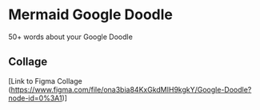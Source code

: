# Mermaid Google Doodle
50+ words about your Google Doodle

## Collage
[Link to Figma Collage (https://www.figma.com/file/ona3bia84KxGkdMIH9kgkY/Google-Doodle?node-id=0%3A1)]

